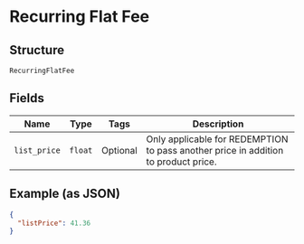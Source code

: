
# Recurring Flat Fee

## Structure

`RecurringFlatFee`

## Fields

| Name | Type | Tags | Description |
|  --- | --- | --- | --- |
| `list_price` | `float` | Optional | Only applicable for REDEMPTION to pass another price in addition to product price. |

## Example (as JSON)

```json
{
  "listPrice": 41.36
}
```

